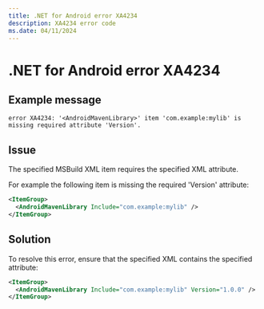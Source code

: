 ```yaml
---
title: .NET for Android error XA4234
description: XA4234 error code
ms.date: 04/11/2024
---
```

# .NET for Android error XA4234

## Example message

```
error XA4234: '<AndroidMavenLibrary>' item 'com.example:mylib' is missing required attribute 'Version'.
```

## Issue

The specified MSBuild XML item requires the specified XML attribute.

For example the following item is missing the required 'Version' attribute:

```xml
<ItemGroup>
  <AndroidMavenLibrary Include="com.example:mylib" />
</ItemGroup>
```

## Solution

To resolve this error, ensure that the specified XML contains the specified attribute:

```xml
<ItemGroup>
  <AndroidMavenLibrary Include="com.example:mylib" Version="1.0.0" />
</ItemGroup>
```
